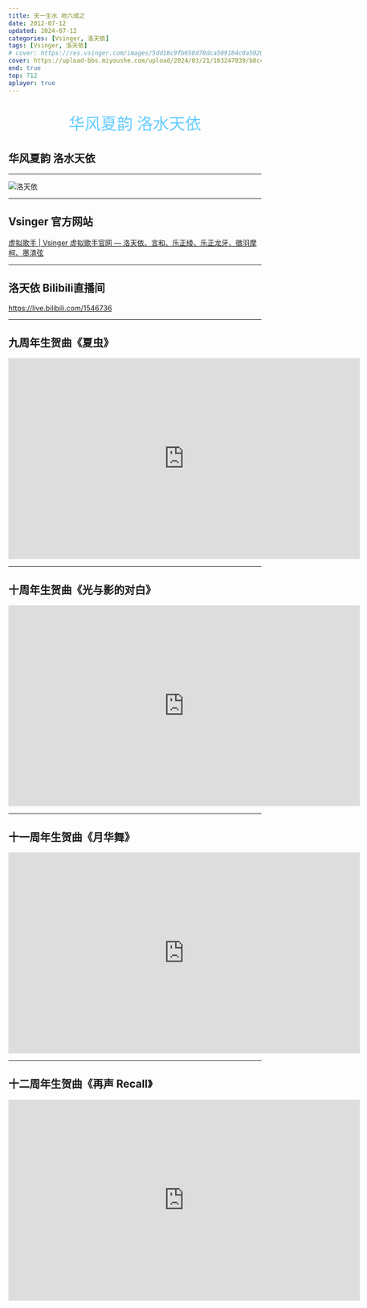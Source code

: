 ```yaml
---
title: 天一生水 地六成之
date: 2012-07-12
updated: 2024-07-12
categories: [Vsinger, 洛天依]
tags: [Vsinger, 洛天依]
# cover: https://res.vsinger.com/images/5dd18c9fb658d70dca509184c0a50202.jpg
cover: https://upload-bbs.miyoushe.com/upload/2024/03/21/163247039/b8cc9f98f51f28b09aa21e9c0986c6f5_555884689708033662.png?x-oss-process=image/format,jpg
end: true
top: 712
aplayer: true
---
```


<p style="text-align:center;color:#66CCFF;font-size:32px;font-family:lisu">华风夏韵 洛水天依</p>

<!-- more -->

## 华风夏韵 洛水天依

<meting-js
 id="535936139"
 server="netease"
 type="song"
 theme="#66CCFF">
</meting-js>

<hr>

<!-- ![洛天依](https://res.vsinger.com/images/e4a5e56fa3a1817244195f15ce5dcda9.jpg)_洛天依_ -->
![洛天依](https://upload-bbs.miyoushe.com/upload/2024/03/21/163247039/c1a91ff3324480291fbdd8f53ae8cfa2_8808606563787892143.png?x-oss-process=image/format,jpg)

---

## Vsinger 官方网站
[虚拟歌手 | Vsinger 虚拟歌手官网 — 洛天依、言和、乐正绫、乐正龙牙、徵羽摩柯、墨清弦](https://vsinger.com/vsinger)

---

## 洛天依 Bilibili直播间
https://live.bilibili.com/1546736

---

## 九周年生贺曲《夏虫》
<iframe style="width: 700px;height: 400px;" src="https://player.bilibili.com/player.html?aid=291530455&bvid=BV1Hf4y1L7MF&cid=368390647&page=1&autoplay=0" scrolling="no" border="0" frameborder="no" framespacing="0" allowfullscreen="true"></iframe>

---

## 十周年生贺曲《光与影的对白》
<iframe style="width: 700px;height: 400px;" src="https://player.bilibili.com/player.html?aid=385844016&bvid=BV1dZ4y1Y7bt&cid=771025783&page=1&autoplay=0" scrolling="no" border="0" frameborder="no" framespacing="0" allowfullscreen="true"></iframe>

---

## 十一周年生贺曲《月华舞》
<iframe style="width: 700px;height: 400px;" src="https://player.bilibili.com/player.html?aid=955750433&bvid=BV19W4y1f7hz&cid=1193618405&p=1&autoplay=0" scrolling="no" border="0" frameborder="no" framespacing="0" allowfullscreen="true"></iframe>

---

## 十二周年生贺曲《再声 Recall》
<iframe style="width: 700px;height: 400px;" src="https://player.bilibili.com/player.html?isOutside=true&aid=1056000507&bvid=BV1JH4y1w7Ks&cid=1612471077&p=1&autoplay=0" scrolling="no" border="0" frameborder="no" framespacing="0" allowfullscreen="true"></iframe>

